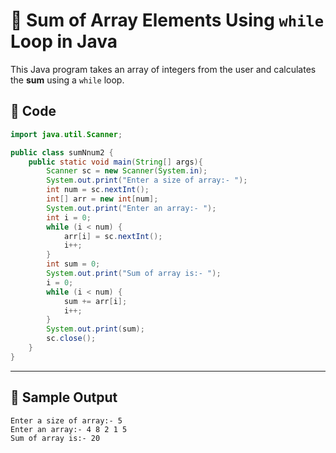 # 🔁 Sum of Array Elements Using `while` Loop in Java

This Java program takes an array of integers from the user and calculates the **sum** using a `while` loop.

## 📄 Code

```java
import java.util.Scanner;

public class sumNnum2 {
    public static void main(String[] args){
        Scanner sc = new Scanner(System.in);
        System.out.print("Enter a size of array:- ");
        int num = sc.nextInt();
        int[] arr = new int[num];
        System.out.print("Enter an array:- ");
        int i = 0; 
        while (i < num) {
            arr[i] = sc.nextInt();
            i++;
        }
        int sum = 0;
        System.out.print("Sum of array is:- ");
        i = 0;
        while (i < num) {
            sum += arr[i];
            i++;
        }
        System.out.print(sum);
        sc.close();
    }
}
```
---
## 🧪 Sample Output
```
Enter a size of array:- 5
Enter an array:- 4 8 2 1 5
Sum of array is:- 20
```
